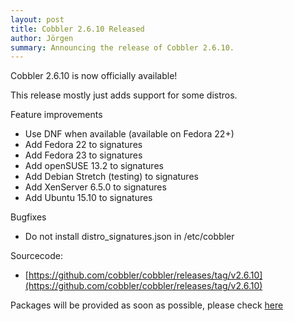 ```yaml
---
layout: post
title: Cobbler 2.6.10 Released
author: Jörgen
summary: Announcing the release of Cobbler 2.6.10.
---
```


Cobbler 2.6.10 is now officially available!

This release mostly just adds support for some distros.


Feature improvements

- Use DNF when available (available on Fedora 22+)
- Add Fedora 22 to signatures
- Add Fedora 23 to signatures
- Add openSUSE 13.2 to signatures
- Add Debian Stretch (testing) to signatures
- Add XenServer 6.5.0 to signatures
- Add Ubuntu 15.10 to signatures


Bugfixes

- Do not install distro_signatures.json in /etc/cobbler


Sourcecode:

- [https://github.com/cobbler/cobbler/releases/tag/v2.6.10](https://github.com/cobbler/cobbler/releases/tag/v2.6.10)


Packages will be provided as soon as possible, please check 
[here](http://download.opensuse.org/repositories/home:/libertas-ict:/cobbler26)


